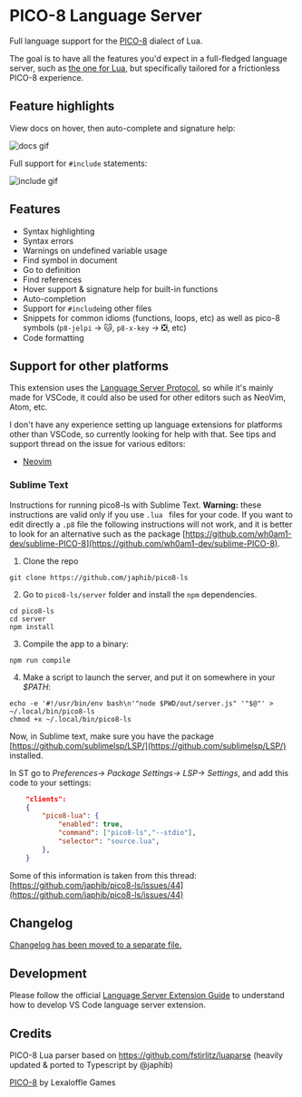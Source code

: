 # PICO-8 Language Server

Full language support for the [PICO-8](https://www.lexaloffle.com/pico-8.php)
dialect of Lua. 

The goal is to have all the features you'd expect in a full-fledged language
server, such as [the one for Lua](https://marketplace.visualstudio.com/items?itemName=sumneko.lua),
but specifically tailored for a frictionless PICO-8 experience.

## Feature highlights

View docs on hover, then auto-complete and signature help:

![docs gif](https://github.com/japhib/pico8-ls/blob/master/img/docs.gif?raw=true)

Full support for `#include` statements:

![include gif](https://github.com/japhib/pico8-ls/blob/master/img/includes.gif?raw=true)

## Features

- Syntax highlighting
- Syntax errors
- Warnings on undefined variable usage
- Find symbol in document
- Go to definition
- Find references
- Hover support & signature help for built-in functions
- Auto-completion
- Support for `#include`ing other files
- Snippets for common idioms (functions, loops, etc) as well as pico-8 symbols (`p8-jelpi` -> 🐱, `p8-x-key` -> ❎, etc)
- Code formatting

## Support for other platforms

This extension uses the [Language Server Protocol](https://microsoft.github.io/language-server-protocol/),
so while it's mainly made for VSCode, it could also be used for other editors
such as NeoVim, Atom, etc.

I don't have any experience setting up language extensions for platforms other than VSCode, so currently
looking for help with that. See tips and support thread on the issue for various editors:
- [Neovim](https://github.com/japhib/pico8-ls/issues/34)

### Sublime Text

Instructions for running pico8-ls with Sublime Text. **Warning:** these instructions are valid only if you use ```.lua ``` files for your code. If you want to edit directly a ```.p8``` file the following instructions will not work, and it is better to look for an alternative such as the package [https://github.com/wh0am1-dev/sublime-PICO-8](https://github.com/wh0am1-dev/sublime-PICO-8).

1. Clone the repo

```
git clone https://github.com/japhib/pico8-ls
```

2. Go to ```pico8-ls/server``` folder and install the ```npm``` dependencies.

```
cd pico8-ls
cd server
npm install
```

3. Compile the app to a binary:

```
npm run compile
```

4. Make a script to launch the server, and put it on somewhere in your *$PATH*:

```
echo -e '#!/usr/bin/env bash\n'"node $PWD/out/server.js" '"$@"' > ~/.local/bin/pico8-ls
chmod +x ~/.local/bin/pico8-ls
```

Now, in Sublime text, make sure you have the package [https://github.com/sublimelsp/LSP/](https://github.com/sublimelsp/LSP/) installed.

In ST go to *Preferences-> Package Settings-> LSP-> Settings*, and add this code to your settings:

```json
	"clients":
    {
        "pico8-lua": {
            "enabled": true,
            "command": ["pico8-ls","--stdio"],
            "selector": "source.lua",
        },
    }
```


Some of this information is taken from this thread: [https://github.com/japhib/pico8-ls/issues/44](https://github.com/japhib/pico8-ls/issues/44)

## Changelog

[Changelog has been moved to a separate file.](https://github.com/japhib/pico8-ls/blob/master/CHANGELOG.md)

## Development

Please follow the official [Language Server Extension Guide](https://code.visualstudio.com/api/language-extensions/language-server-extension-guide)
to understand how to develop VS Code language server extension.

## Credits

PICO-8 Lua parser based on https://github.com/fstirlitz/luaparse (heavily updated & ported to Typescript by @japhib)

[PICO-8](https://www.lexaloffle.com/pico-8.php) by Lexaloffle Games
